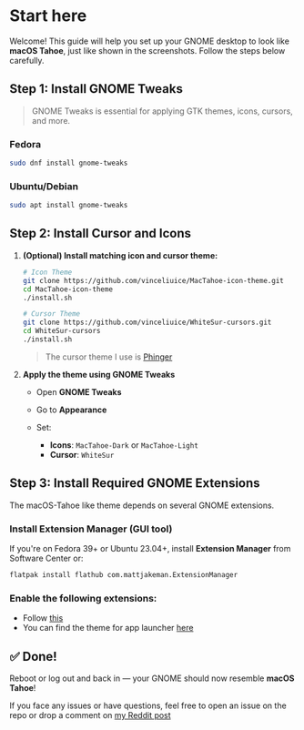 # Start here

Welcome! This guide will help you set up your GNOME desktop to look like **macOS Tahoe**, just like shown in the screenshots. Follow the steps below carefully.

## Step 1: Install GNOME Tweaks

> GNOME Tweaks is essential for applying GTK themes, icons, cursors, and more.

### Fedora

```bash
sudo dnf install gnome-tweaks
```

### Ubuntu/Debian

```bash
sudo apt install gnome-tweaks
```

## Step 2: Install Cursor and Icons

1. **(Optional) Install matching icon and cursor theme:**

   ```bash
   # Icon Theme
   git clone https://github.com/vinceliuice/MacTahoe-icon-theme.git
   cd MacTahoe-icon-theme
   ./install.sh

   # Cursor Theme
   git clone https://github.com/vinceliuice/WhiteSur-cursors.git
   cd WhiteSur-cursors
   ./install.sh
   ```

   > The cursor theme I use is [Phinger](https://github.com/phisch/phinger-cursors)

2. **Apply the theme using GNOME Tweaks**

   - Open **GNOME Tweaks**
   - Go to **Appearance**
   - Set:

     - **Icons**: `MacTahoe-Dark` or `MacTahoe-Light`
     - **Cursor**: `WhiteSur`

## Step 3: Install Required GNOME Extensions

The macOS-Tahoe like theme depends on several GNOME extensions.

### Install Extension Manager (GUI tool)

If you're on Fedora 39+ or Ubuntu 23.04+, install **Extension Manager** from Software Center or:

```bash
flatpak install flathub com.mattjakeman.ExtensionManager
```

### Enable the following extensions:

- Follow [this](EXTENSIONS.md)
- You can find the theme for app launcher [here](https://github.com/kayozxo/ulauncher-liquid-glass)

## ✅ Done!

Reboot or log out and back in — your GNOME should now resemble **macOS Tahoe**!

If you face any issues or have questions, feel free to open an issue on the repo or drop a comment on [my Reddit post](https://www.reddit.com/r/unixporn/comments/1lkaxv4/gnome_macos_tahoe_v030/?utm_source=share&utm_medium=web3x&utm_name=web3xcss&utm_term=1&utm_content=share_button)
